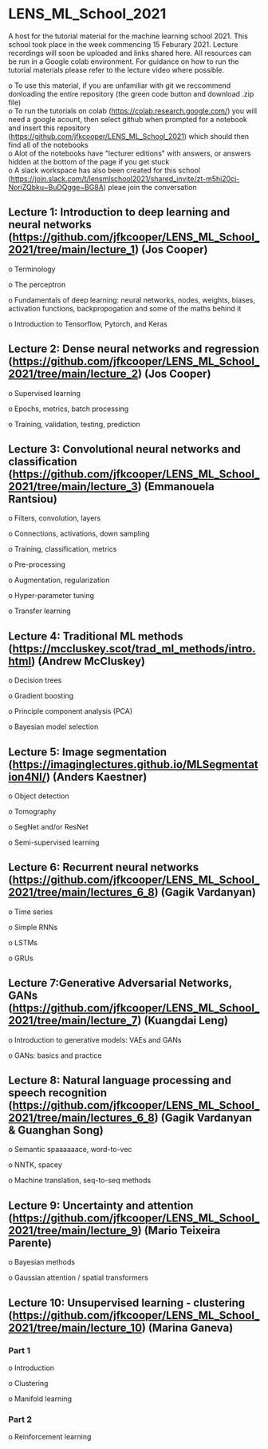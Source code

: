 # LENS_ML_School_2021
A host for the tutorial material for the machine learning school 2021.
This school took place in the week commencing 15 Feburary 2021. Lecture recordings will soon be uploaded and links shared here. All resources can be run in a  Google colab environment. For guidance on how to run the tutorial materials please refer to the lecture video where possible.  

o  To use this material, if you are unfamiliar with git we reccommend donloading the entire repository (the green code button and download .zip file)  
o  To run the tutorials on colab (https://colab.research.google.com/) you will need a google acount, then select github when prompted for a notebook and insert this repository (https://github.com/jfkcooper/LENS_ML_School_2021) which should then find all of the notebooks   
o  Alot of the notebooks have "lecturer editions" with answers, or answers hidden at the bottom of the page if you get stuck  
o  A slack workspace has also been created for this school (https://join.slack.com/t/lensmlschool2021/shared_invite/zt-m5hi20cj-NoriZQbku~BuDQgge~BG8A) pleae join the conversation




## Lecture 1: Introduction to deep learning and neural networks (https://github.com/jfkcooper/LENS_ML_School_2021/tree/main/lecture_1) (Jos Cooper)

o    Terminology

o    The perceptron

o    Fundamentals of deep learning: neural networks, nodes, weights, biases, activation functions,  backpropogation and some of the maths behind it

o    Introduction to Tensorflow, Pytorch, and Keras  

  


## Lecture 2: Dense neural networks and regression (https://github.com/jfkcooper/LENS_ML_School_2021/tree/main/lecture_2) (Jos Cooper) 

o    Supervised learning

o    Epochs, metrics, batch processing

o    Training, validation, testing, prediction  




## Lecture 3: Convolutional neural networks and classification (https://github.com/jfkcooper/LENS_ML_School_2021/tree/main/lecture_3)  (Emmanouela Rantsiou)

o    Filters, convolution, layers

o    Connections, activations, down sampling

o    Training, classification, metrics

o    Pre-processing

o    Augmentation, regularization

o    Hyper-parameter tuning

o    Transfer learning  





## Lecture 4: Traditional ML methods (https://mccluskey.scot/trad_ml_methods/intro.html) (Andrew McCluskey)

o    Decision trees

o    Gradient boosting

o    Principle component analysis (PCA)

o    Bayesian model selection  




## Lecture 5: Image segmentation (https://imaginglectures.github.io/MLSegmentation4NI/) (Anders Kaestner)

o    Object detection

o    Tomography

o    SegNet and/or ResNet

o    Semi-supervised learning  




## Lecture 6: Recurrent neural networks  (https://github.com/jfkcooper/LENS_ML_School_2021/tree/main/lectures_6_8)  (Gagik Vardanyan)

o    Time series

o    Simple RNNs

o    LSTMs

o    GRUs  




## Lecture 7:Generative Adversarial Networks, GANs  (https://github.com/jfkcooper/LENS_ML_School_2021/tree/main/lecture_7)  (Kuangdai Leng)

o    Introduction to generative models: VAEs and GANs

o    GANs: basics and practice  
 



## Lecture 8: Natural language processing and speech recognition  (https://github.com/jfkcooper/LENS_ML_School_2021/tree/main/lectures_6_8)  (Gagik Vardanyan & Guanghan Song)

o    Semantic spaaaaaace, word-to-vec

o    NNTK, spacey

o    Machine translation, seq-to-seq methods  





## Lecture 9: Uncertainty and attention  (https://github.com/jfkcooper/LENS_ML_School_2021/tree/main/lecture_9)  (Mario Teixeira Parente)

o    Bayesian methods 

o    Gaussian attention / spatial transformers  




## Lecture 10: Unsupervised learning - clustering  (https://github.com/jfkcooper/LENS_ML_School_2021/tree/main/lecture_10) (Marina Ganeva)

### Part 1

o   Introduction

o    Clustering

o    Manifold learning

### Part 2

o    Reinforcement learning  
  
